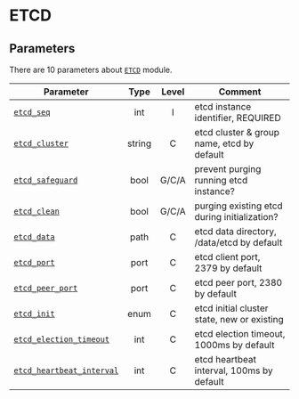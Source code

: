 # ETCD



## Parameters

There are 10 parameters about [`ETCD`](PARAM#ETCD) module.


| Parameter                                                  | Type   | Level| Comment                                            |
| ---------------------------------------------------------- |:------:|:----:| -------------------------------------------------- |
| [`etcd_seq`](PARAM#etcd_seq)                               | int    | I     | etcd instance identifier, REQUIRED           |
| [`etcd_cluster`](PARAM#etcd_cluster)                       | string | C     | etcd cluster & group name, etcd by default   |
| [`etcd_safeguard`](PARAM#etcd_safeguard)                   | bool   | G/C/A | prevent purging running etcd instance?       |
| [`etcd_clean`](PARAM#etcd_clean)                           | bool   | G/C/A | purging existing etcd during initialization? |
| [`etcd_data`](PARAM#etcd_data)                             | path   | C     | etcd data directory, /data/etcd by default   |
| [`etcd_port`](PARAM#etcd_port)                             | port   | C     | etcd client port, 2379 by default            |
| [`etcd_peer_port`](PARAM#etcd_peer_port)                   | port   | C     | etcd peer port, 2380 by default              |
| [`etcd_init`](PARAM#etcd_init)                             | enum   | C     | etcd initial cluster state, new or existing  |
| [`etcd_election_timeout`](PARAM#etcd_election_timeout)     | int    | C     | etcd election timeout, 1000ms by default     |
| [`etcd_heartbeat_interval`](PARAM#etcd_heartbeat_interval) | int    | C     | etcd heartbeat interval, 100ms by default    |
